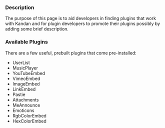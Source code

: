 ### Description
The purpose of this page is to aid developers in finding plugins that work with Kandan and for plugin developers to promote their plugins possibly by adding some brief description.

### Available Plugins
There are a few useful, prebuilt plugins that come pre-installed:

* UserList
* MusicPlayer
* YouTubeEmbed
* VimeoEmbed
* ImageEmbed
* LinkEmbed
* Pastie
* Attachments
* MeAnnounce
* Emoticons
* RgbColorEmbed
* HexColorEmbed